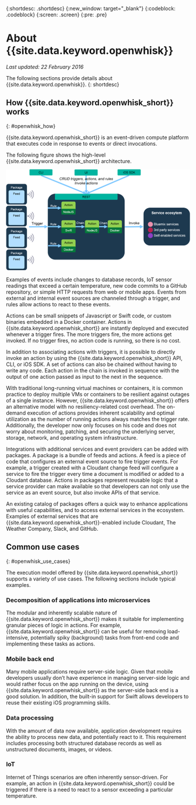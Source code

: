 {:shortdesc: .shortdesc}
{:new_window: target="_blank"}
{:codeblock: .codeblock}
{:screen: .screen}
{:pre: .pre}

# About {{site.data.keyword.openwhisk}}

*Last updated: 22 February 2016*

The following sections provide details about {{site.data.keyword.openwhisk}}.
{: shortdesc}

## How {{site.data.keyword.openwhisk_short}} works
{: #openwhisk_how}

{{site.data.keyword.openwhisk_short}} is an event-driven compute platform that executes code in response to events or direct invocations.

The following figure shows the high-level {{site.data.keyword.openwhisk_short}} architecture.

![{{site.data.keyword.openwhisk_short}} architecture](OpenWhisk.png)

Examples of events include changes to database records, IoT sensor readings that exceed a certain temperature, new code commits to a GitHub repository, or simple HTTP requests from web or mobile apps. Events from external and internal event sources are channeled through a trigger, and rules allow actions to react to these events.

Actions can be small snippets of Javascript or Swift code, or custom binaries embedded in a Docker container. Actions in {{site.data.keyword.openwhisk_short}} are instantly deployed and executed whenever a trigger fires. The more triggers fire, the more actions get invoked. If no trigger fires, no action code is running, so there is no cost.

In addition to associating actions with triggers, it is possible to directly invoke an action by using the {{site.data.keyword.openwhisk_short}} API, CLI, or iOS SDK. A set of actions can also be chained without having to write any code. Each action in the chain is invoked in sequence with the output of one action passed as input to the next in the sequence.

With traditional long-running virtual machines or containers, it is common practice to deploy multiple VMs or containers to be resilient against outages of a single instance. However, {{site.data.keyword.openwhisk_short}} offers an alternative model with no resiliency-related cost overhead. The on-demand execution of actions provides inherent scalability and optimal utilization as the number of running actions always matches the trigger rate. Additionally, the developer now only focuses on his code and does not worry about monitoring, patching, and securing the underlying server, storage, network, and operating system infrastructure.

Integrations with additional services and event providers can be added with packages. A package is a bundle of feeds and actions. A feed is a piece of code that configures an external event source to fire trigger events. For example, a trigger created with a Cloudant change feed will configure a service to fire the trigger every time a document is modified or added to a Cloudant database. Actions in packages represent reusable logic that a service provider can make available so that developers can not only use the service as an event source, but also invoke APIs of that service.

An existing catalog of packages offers a quick way to enhance applications with useful capabilities, and to access external services in the ecosystem. Examples of external services that are {{site.data.keyword.openwhisk_short}}-enabled include Cloudant, The Weather Company, Slack, and GitHub.


## Common use cases
{: #openwhisk_use_cases}

The execution model offered by {{site.data.keyword.openwhisk_short}} supports a variety of use cases. The following sections include typical examples.

### Decomposition of applications into microservices
The modular and inherently scalable nature of {{site.data.keyword.openwhisk_short}} makes it suitable for implementing granular pieces of logic in actions. For example, {{site.data.keyword.openwhisk_short}} can be useful for removing load-intensive, potentially spiky (background) tasks from front-end code and implementing these tasks as actions.

### Mobile back end
Many mobile applications require server-side logic. Given that mobile developers usually don’t have experience in managing server-side logic and would rather focus on the app running on the device, using {{site.data.keyword.openwhisk_short}} as the server-side back end is a good solution. In addition, the built-in support for Swift allows developers to reuse their existing iOS programming skills.

### Data processing
With the amount of data now available, application development requires the ability to process new data, and potentially react to it. This requirement includes processing both structured database records as well as unstructured documents, images, or videos.

### IoT
Internet of Things scenarios are often inherently sensor-driven. For example, an action in {{site.data.keyword.openwhisk_short}} could be triggered if there is a need to react to a sensor exceeding a particular temperature.



